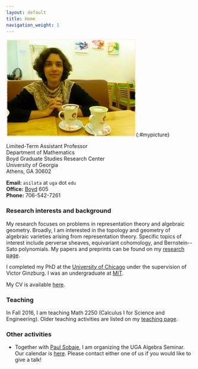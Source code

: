 ```yaml
---
layout: default
title: Home
navigation_weight: 1
---
```


<div class="intro">

![Asilata Bapat](assets/asilata-bapat.jpg){:#mypicture}

<div>

Limited-Term Assistant Professor  
Department of Mathematics  
Boyd Graduate Studies Research Center  
University of Georgia  
Athens, GA 30602

**Email:** `asilata` at `uga` dot `edu`  
**Office:** [Boyd](http://www.uga.edu/a-z/location/boyd-graduate-research-studies/) 605  
**Phone:** 706-542-7261

</div>

</div>

### Research interests and background

My research focuses on problems in representation theory and algebraic geometry. 
Broadly, I am interested in the topology and geometry of algebraic varieties arising from representation theory.
Specific topics of interest include perverse sheaves, equivariant cohomology, and Bernstein--Sato polynomials.
My papers and preprints can be found on my [research page](/research).

I completed my PhD at the [University of Chicago](http://www.uchicago.edu/) under the supervision of Victor Ginzburg.
I was an undergraduate at [MIT](http://web.mit.edu).

My CV is available [here](assets/bapat-cv.pdf).

### Teaching
In Fall 2016, I am teaching Math 2250 (Calculus I for Science and Engineering).
Older teaching activities are listed on my [teaching page](teaching/).

### Other activities

* Together with [Paul Sobaje](http://www.math.uga.edu/directory/paul-sobaje), I am organizing the UGA Algebra Seminar. Our calendar is [here](https://calendar.google.com/calendar/embed?mode=AGENDA&src=ss4ps8h03v62f1vhuf40c2j87o@group.calendar.google.com&ctz=America/New_York). Please contact either one of us if you would like to give a talk!


